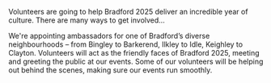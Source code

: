 Volunteers are going to help Bradford 2025 deliver an incredible year of culture.
There are many ways to get involved&hellip;

We're appointing ambassadors for one of Bradford’s diverse neighbourhoods – from Bingley to Barkerend, Ilkley to Idle, Keighley to Clayton.
Volunteers will act as the friendly faces of Bradford 2025, meeting and greeting the public at our events.
Some of our volunteers will be helping out behind the scenes, making sure our events run smoothly.
